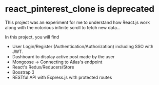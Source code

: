 # react_pinterest_clone is deprecated 


This project was an experiment for me to understand how React.js work along with the notorious infinite scroll to fetch new data...

In this project, you will find

-   User Login/Register (Authentication/Authorization) including SSO with JWT.
-   Dashboard to display active post made by the user
-   Mongoose -> Connecting to Atlas's endpoint
-   React's Redux/Reducers/Store
-   Boostrap 3
-   RESTful API with Express.js with protected routes
